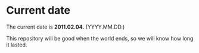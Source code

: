 # Current date

The current date is **2011.02.04.** (YYYY.MM.DD.)

This repository will be good when the world ends, so we will know how long it lasted.